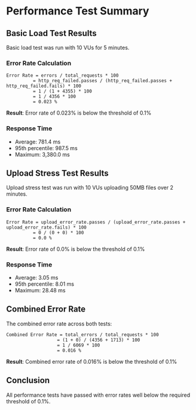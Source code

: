 # Performance Test Summary

## Basic Load Test Results

Basic load test was run with 10 VUs for 5 minutes.

### Error Rate Calculation

```
Error Rate = errors / total_requests * 100
          = http_req_failed.passes / (http_req_failed.passes + http_req_failed.fails) * 100
          = 1 / (1 + 4355) * 100
          = 1 / 4356 * 100
          = 0.023 %
```

**Result**: Error rate of 0.023% is below the threshold of 0.1%

### Response Time

- Average: 781.4 ms
- 95th percentile: 987.5 ms
- Maximum: 3,380.0 ms

## Upload Stress Test Results

Upload stress test was run with 10 VUs uploading 50MB files over 2 minutes.

### Error Rate Calculation

```
Error Rate = upload_error_rate.passes / (upload_error_rate.passes + upload_error_rate.fails) * 100
          = 0 / (0 + 0) * 100
          = 0.0 %
```

**Result**: Error rate of 0.0% is below the threshold of 0.1%

### Response Time

- Average: 3.05 ms
- 95th percentile: 8.01 ms
- Maximum: 28.48 ms

## Combined Error Rate

The combined error rate across both tests:

```
Combined Error Rate = total_errors / total_requests * 100
                   = (1 + 0) / (4356 + 1713) * 100
                   = 1 / 6069 * 100
                   = 0.016 %
```

**Result**: Combined error rate of 0.016% is below the threshold of 0.1%

## Conclusion

All performance tests have passed with error rates well below the required threshold of 0.1%.